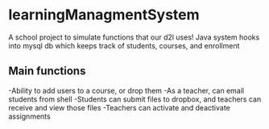 # learningManagmentSystem

A school project to simulate functions that our d2l uses! Java system hooks into mysql db which keeps track of students, courses, and enrollment

## Main functions
-Ability to add users to a course, or drop them
-As a teacher, can email students from shell
-Students can submit files to dropbox, and teachers can receive and view those files
-Teachers can activate and deactivate assignments
